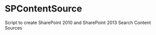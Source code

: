 SPContentSource
===============

Script to create SharePoint 2010 and SharePoint 2013 Search Content Sources
